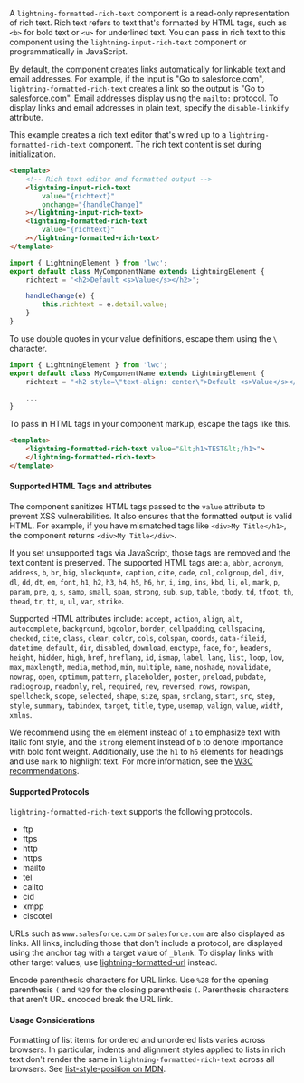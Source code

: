 A `lightning-formatted-rich-text` component is a read-only representation of
rich text. Rich text refers to text that's formatted by HTML tags, such as
`<b>` for bold text or `<u>` for underlined text. You can pass in rich text to
this component using the `lightning-input-rich-text` component or
programmatically in JavaScript.

By default, the component creates links automatically for linkable text and email addresses. For example, if the input is "Go to salesforce.com", `lightning-formatted-rich-text` creates a link so the output is "Go to [salesforce.com](https://www.salesforce.com/)". Email addresses display using the `mailto:` protocol.
To display links and email addresses in plain text, specify the `disable-linkify` attribute.

This example creates a rich text editor that's wired up to a
`lightning-formatted-rich-text` component. The rich text content is set during
initialization.

```html
<template>
    <!-- Rich text editor and formatted output -->
    <lightning-input-rich-text
        value="{richtext}"
        onchange="{handleChange}"
    ></lightning-input-rich-text>
    <lightning-formatted-rich-text
        value="{richtext}"
    ></lightning-formatted-rich-text>
</template>
```

```javascript
import { LightningElement } from 'lwc';
export default class MyComponentName extends LightningElement {
    richtext = '<h2>Default <s>Value</s></h2>';

    handleChange(e) {
        this.richtext = e.detail.value;
    }
}
```

To use double quotes in your value definitions, escape them using the `\`
character.

```javascript
import { LightningElement } from 'lwc';
export default class MyComponentName extends LightningElement {
    richtext = "<h2 style=\"text-align: center\">Default <s>Value</s></h2>";

    ...
}
```

To pass in HTML tags in your component markup, escape the tags like this.

```html
<template>
    <lightning-formatted-rich-text value="&lt;h1>TEST&lt;/h1>">
    </lightning-formatted-rich-text>
</template>
```

#### Supported HTML Tags and attributes

The component sanitizes HTML tags passed to the `value` attribute to prevent
XSS vulnerabilities. It also ensures that the formatted output is valid HTML.
For example, if you have mismatched tags like `<div>My Title</h1>`, the
component returns `<div>My Title</div>`.

If you set unsupported tags via JavaScript, those tags are
removed and the text content is preserved. The supported HTML tags are: `a`,
`abbr`, `acronym`, `address`, `b`, `br`, `big`, `blockquote`, `caption`,
`cite`, `code`, `col`, `colgroup`, `del`, `div`, `dl`, `dd`, `dt`, `em`,
`font`, `h1`, `h2`, `h3`, `h4`, `h5`, `h6`, `hr`, `i`, `img`, `ins`, `kbd`,
`li`, `ol`, `mark`, `p`, `param`, `pre`, `q`, `s`, `samp`, `small`, `span`, `strong`, `sub`, `sup`,
`table`, `tbody`, `td`, `tfoot`, `th`, `thead`, `tr`, `tt`, `u`, `ul`, `var`,
`strike`.

Supported HTML attributes include: `accept`, `action`, `align`, `alt`,
`autocomplete`, `background`, `bgcolor`, `border`, `cellpadding`,
`cellspacing`, `checked`, `cite`, `class`, `clear`, `color`, `cols`,
`colspan`, `coords`, `data-fileid`, `datetime`, `default`, `dir`, `disabled`,
`download`, `enctype`, `face`, `for`, `headers`, `height`, `hidden`, `high`,
`href`, `hreflang`, `id`, `ismap`, `label`, `lang`, `list`, `loop`, `low`,
`max`, `maxlength`, `media`, `method`, `min`, `multiple`, `name`, `noshade`,
`novalidate`, `nowrap`, `open`, `optimum`, `pattern`, `placeholder`, `poster`,
`preload`, `pubdate`, `radiogroup`, `readonly`, `rel`, `required`, `rev`,
`reversed`, `rows`, `rowspan`, `spellcheck`, `scope`, `selected`, `shape`,
`size`, `span`, `srclang`, `start`, `src`, `step`, `style`, `summary`,
`tabindex`, `target`, `title`, `type`, `usemap`, `valign`, `value`, `width`,
`xmlns`.

We recommend using the `em` element instead of `i` to emphasize text with italic font style, and the `strong` element instead of `b` to denote importance with bold font weight. Additionally, use the `h1` to `h6` elements for headings and use `mark` to highlight text. For more information, see the [W3C recommendations](https://www.w3.org/TR/html52/textlevel-semantics.html).

#### Supported Protocols

`lightning-formatted-rich-text` supports the following protocols.

-   ftp
-   ftps
-   http
-   https
-   mailto
-   tel
-   callto
-   cid
-   xmpp
-   ciscotel

URLs such as `www.salesforce.com` or `salesforce.com` are also displayed as links. All links, including those that don't include a protocol, are displayed using the anchor tag with a target value of `_blank`. To display links with other target values, use [lightning-formatted-url](bundle/lightning-formatted-url/) instead.

Encode parenthesis characters for URL links. Use `%28` for the opening parenthesis `(` and `%29` for the closing parenthesis `(`. Parenthesis characters that aren't URL encoded break the URL link.

#### Usage Considerations

Formatting of list items for ordered and unordered lists varies across browsers. In particular, indents and alignment styles applied to lists in rich text don't render the same in `lightning-formatted-rich-text` across all browsers. See [list-style-position on MDN](https://developer.mozilla.org/en-US/docs/Web/CSS/list-style-position).

